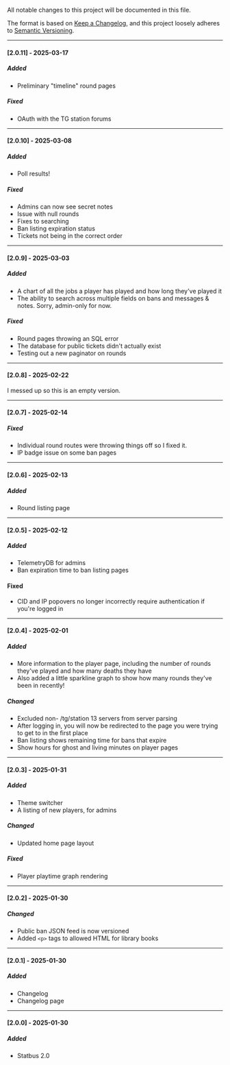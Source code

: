 
All notable changes to this project will be documented in this file.  

The format is based on [Keep a Changelog](https://keepachangelog.com/en/1.0.0/),
and this project loosely adheres to [Semantic Versioning](https://semver.org/spec/v2.0.0.html).
  

---
#### [2.0.11] - 2025-03-17

##### Added 
- Preliminary "timeline" round pages

##### Fixed
- OAuth with the TG station forums

---
#### [2.0.10] - 2025-03-08

##### Added
- Poll results!
  
##### Fixed
- Admins can now see secret notes
- Issue with null rounds 
- Fixes to searching
- Ban listing expiration status
- Tickets not being in the correct order

---
#### [2.0.9] - 2025-03-03
  
##### Added
- A chart of all the jobs a player has played and how long they've played it
- The ability to search across multiple fields on bans and messages & notes. Sorry, admin-only for now.

##### Fixed
- Round pages throwing an SQL error
- The database for public tickets didn't actually exist
- Testing out a new paginator on rounds 
  
---
#### [2.0.8] - 2025-02-22
  
I messed up so this is an empty version.
  
---
#### [2.0.7] - 2025-02-14

##### Fixed
- Individual round routes were throwing things off so I fixed it.
- IP badge issue on some ban pages

---
#### [2.0.6] - 2025-02-13

##### Added 
- Round listing page

---
#### [2.0.5] - 2025-02-12

##### Added 
- TelemetryDB for admins
- Ban expiration time to ban listing pages

#### Fixed
- CID and IP popovers no longer incorrectly require authentication if you're logged in

---
#### [2.0.4] - 2025-02-01

##### Added 
- More information to the player page, including the number of rounds they've played and how many deaths they have
- Also added a little sparkline graph to show how many rounds they've been in recently!

##### Changed
- Excluded non- /tg/station 13 servers from server parsing
- After logging in, you will now be redirected to the page you were trying to get to in the first place
- Ban listing shows remaining time for bans that expire
- Show hours for ghost and living minutes on player pages
---
  
#### [2.0.3] - 2025-01-31

##### Added
- Theme switcher
- A listing of new players, for admins

##### Changed
- Updated home page layout

##### Fixed
- Player playtime graph rendering

---

#### [2.0.2] - 2025-01-30

##### Changed
- Public ban JSON feed is now versioned
- Added `<p>` tags to allowed HTML for library books

---

#### [2.0.1] - 2025-01-30

##### Added
- Changelog
- Changelog page

---

#### [2.0.0] - 2025-01-30

##### Added
- Statbus 2.0
